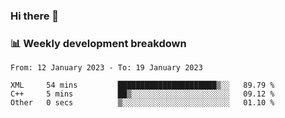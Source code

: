 ### Hi there 👋

### 📊 Weekly development breakdown
<!--START_SECTION:waka-->

```text
From: 12 January 2023 - To: 19 January 2023

XML     54 mins         ██████████████████████▒░░   89.79 %
C++     5 mins          ██▒░░░░░░░░░░░░░░░░░░░░░░   09.12 %
Other   0 secs          ▒░░░░░░░░░░░░░░░░░░░░░░░░   01.10 %
```

<!--END_SECTION:waka-->
